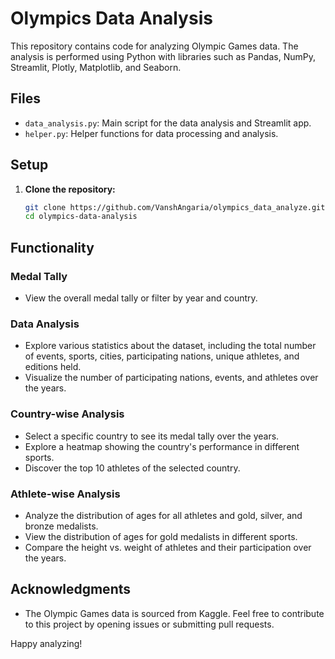 # Olympics Data Analysis

This repository contains code for analyzing Olympic Games data. The analysis is performed using Python with libraries such as Pandas, NumPy, Streamlit, Plotly, Matplotlib, and Seaborn.

## Files

- `data_analysis.py`: Main script for the data analysis and Streamlit app.
- `helper.py`: Helper functions for data processing and analysis.

## Setup

1. **Clone the repository:**

   ```bash
   git clone https://github.com/VanshAngaria/olympics_data_analyze.git
   cd olympics-data-analysis

## Functionality

### Medal Tally

- View the overall medal tally or filter by year and country.

### Data Analysis

- Explore various statistics about the dataset, including the total number of events, sports, cities, participating nations, unique athletes, and editions held.
- Visualize the number of participating nations, events, and athletes over the years.

### Country-wise Analysis

- Select a specific country to see its medal tally over the years.
- Explore a heatmap showing the country's performance in different sports.
- Discover the top 10 athletes of the selected country.

### Athlete-wise Analysis

- Analyze the distribution of ages for all athletes and gold, silver, and bronze medalists.
- View the distribution of ages for gold medalists in different sports.
- Compare the height vs. weight of athletes and their participation over the years.

## Acknowledgments

- The Olympic Games data is sourced from Kaggle.
Feel free to contribute to this project by opening issues or submitting pull requests.

Happy analyzing!
